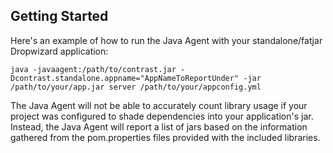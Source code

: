 <!--
title: "Installing Contrast on DropWizard"
description: "DropWizard installation of the Contrast Java Agent"
tags: "java agent installation dropwizard"
-->


## Getting Started
Here's an example of how to run the Java Agent with your standalone/fatjar Dropwizard application:

````
java -javaagent:/path/to/contrast.jar -Dcontrast.standalone.appname="AppNameToReportUnder" -jar /path/to/your/app.jar server /path/to/your/appconfig.yml
````

The Java Agent will not be able to accurately count library usage if your project was configured to shade dependencies into your application's jar. Instead, the Java Agent will report a list of jars based on the information gathered from the pom.properties files provided with the included libraries.
